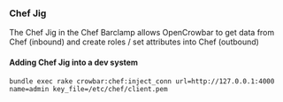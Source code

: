 ### Chef Jig

The Chef Jig in the Chef Barclamp allows OpenCrowbar to get data from Chef (inbound) and create roles / set attributes into Chef (outbound)

#### Adding Chef Jig into a dev system

    bundle exec rake crowbar:chef:inject_conn url=http://127.0.0.1:4000 name=admin key_file=/etc/chef/client.pem
